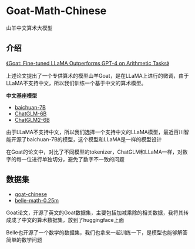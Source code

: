 # Goat-Math-Chinese

山羊中文算术大模型

## 介绍

[《Goat: Fine-tuned LLaMA Outperforms GPT-4 on Arithmetic Tasks》](https://arxiv.org/pdf/2305.14201.pdf)

上述论文提出了一个专供算术的模型山羊Goat，是在LLaMA上进行的微调，由于LLaMA不支持中文，所以我们训练一个基于中文的算术模型。

**中文基座模型**

- [baichuan-7B](https://github.com/baichuan-inc/baichuan-7B)
- [ChatGLM-6B](https://github.com/THUDM/ChatGLM-6B)
- [ChatGLM2-6B](https://github.com/THUDM/ChatGLM2-6B)

由于LLaMA不支持中文，所以我们选择一个支持中文的LLaMA模型，最近百川智能开源了baichuan-7B的模型，这个模型和LLaMA是一样的模型设计

在Goat的论文中，对比了不同模型的tokenizer，ChatGLM和LLaMA一样，对数字的每一位进行单独切分，避免了数字不一致的问题

## 数据集

- [goat-chinese](https://huggingface.co/datasets/supinyu/goat-chinese)
- [belle-math-0.25m](https://huggingface.co/datasets/BelleGroup/school_math_0.25M)

Goat论文，开源了英文的Goat数据集，主要包括加减乘除的相关数据，我将其转成成了中文的算术数据集，放到了huggingface上面

Belle也开源了一个数学的数据集，我们也拿来一起训练一下，是模型也能够解答简单的数学问题


